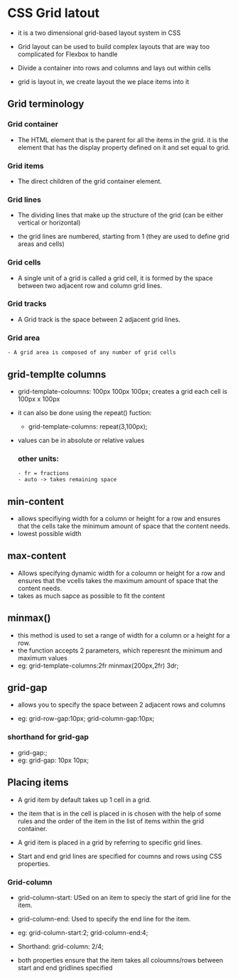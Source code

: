 # CSS Grid latout

- it is a two dimensional grid-based layout system in CSS

- Grid layout can be used to build complex layouts that are way too complicated for Flexbox to handle

- Divide a container into rows and columns and lays out within cells

- grid is layout in, we create layout the we place items into it

## Grid terminology

### Grid container

- The HTML element that is the parent for all the items in the grid. it is the element that has the display property defined on it and set equal to grid.

### Grid items

- The direct children of the grid container element.

### Grid lines

- The dividing lines that make up the structure of the grid (can be either vertical or horizontal)

- the grid lines are numbered, starting from 1 (they are used to define grid areas and cells)

### Grid cells

- A single unit of a grid is called a grid cell, it is formed by the space between two adjacent row and column grid lines.

### Grid tracks

- A Grid track is the space between 2 adjacent grid lines.

### Grid area

    - A grid area is composed of any number of grid cells

## grid-templte columns

- grid-template-coloumns: 100px 100px 100px;
  creates a grid each cell is 100px x 100px
- it can also be done using the repeat() fuction:
  - grid-template-columns: repeat(3,100px);
- values can be in absolute or relative values

  ### other units:

      - fr = fractions
      - auto -> takes remaining space

## min-content

- allows specifiying width for a column or height for a row and ensures that the cells take the minimum amount of space that the content needs.
- lowest possible width

## max-content

- Allows specifying dynamic width for a coloumn or height for a row and ensures that the vcells takes the maximum amount of space that the content needs.
- takes as much sapce as possible to fit the content

## minmax()

- this method is used to set a range of width for a column or a height for a row.
- the function accepts 2 parameters, which reperesnt the minimum and maximum values
- eg: grid-template-columns:2fr minmax(200px,2fr) 3dr;

## grid-gap

- allows you to specify the space between 2 adjacent rows and columns

- eg: grid-row-gap:10px; grid-column-gap:10px;

### shorthand for grid-gap

- grid-gap:<grid-row-gap><grid-column-gap>;
- eg: grid-gap: 10px 10px;

## Placing items

- A grid item by default takes up 1 cell in a grid.

- the item that is in the cell is placed in is chosen with the help of some rules and the order of the item in the list of items within the grid container.

- A grid item is placed in a grid by referring to specific grid lines.

- Start and end grid lines are specified for coumns and rows using CSS properties.

### Grid-column

- grid-column-start: USed on an item to speciy the start of grid line for the item.
- grid-column-end: Used to specify the end line for the item.

- eg: grid-column-start:2; grid-column-end:4;

- Shorthand: grid-column: 2/4;

- both properties ensure that the item takes all coloumns/rows between start and end gridlines specified
